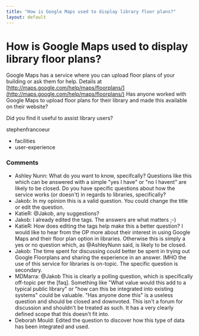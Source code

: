 ```yaml
---
title: "How is Google Maps used to display library floor plans?"
layout: default
---
```

How is Google Maps used to display library floor plans?
=====================
Google Maps has a service where you can upload floor plans of your
building or ask them for help. Details at
[http://maps.google.com/help/maps/floorplans/](http://maps.google.com/help/maps/floorplans/)
Has anyone worked with Google Maps to upload floor plans for their
library and made this available on their website?

Did you find it useful to assist library users?

stephenfrancoeur

<ul class="tags"><li class="tag">facilities</li><li class="tag">user-experience</li></ul>

### Comments ###
* Ashley Nunn: What do you want to know, specifcally? Questions like this which can be
answered with a simple "yes I have" or "no I havent" are likely to be
closed. Do you have specific questions about how the service works (or
doesn't) in regards to libraries, specifically?
* Jakob: In my opinion this is a valid question. You could change the title or
edit the question.
* KatieR: @Jakob, any suggestions?
* Jakob: I already edited the tags. The answers are what matters ;-)
* KatieR: How does editing the tags help make this a better question? I would like
to hear from the OP more about their interest in using Google Maps and
their floor plan option in libraries. Otherwise this is simply a yes or
no question which, as @AshleyNunn said, is likely to be closed.
* Jakob: The time spent for discussing could better be spent in trying out Google
Floorplans and sharing the experience in an answer. IMHO the use of this
service for libraries is on-topic. The specific question is secondary.
* MDMarra: @Jakob This is clearly a polling question, which is specifically
off-topic per the [faq]. Something like "What value would this add to a
typical public library" or "how can this be integrated into existing
systems" could be valuable. "Has anyone done this" is a useless question
and should be closed and downvoted. This isn't a forum for discussion
and shouldn't be treated as such. It has a very clearly defined scope
that this doesn't fit into.
* Deborah Mould: Edited the question to discover how this type of data has been
integrated and used.



